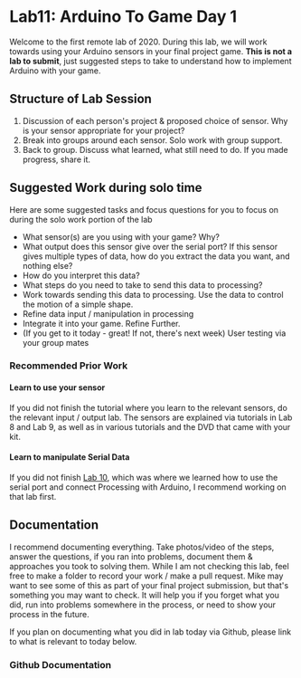 # Lab11: Arduino To Game Day 1
Welcome to the first remote lab of 2020. 
During this lab, we will work towards using your Arduino sensors in your final project game. 
**This is not a lab to submit**, just suggested steps to take to understand how to implement Arduino with your game. 

## Structure of Lab Session
1. Discussion of each person's project & proposed choice of sensor. Why is your sensor appropriate for your project?
2. Break into groups around each sensor. Solo work with group support. 
3. Back to group. Discuss what learned, what still need to do. If you made progress, share it. 

## Suggested Work during solo time
Here are some suggested tasks and focus questions for you to focus on during the solo work portion of the lab
- What sensor(s) are you using with your game? Why?
- What output does this sensor give over the serial port? If this sensor gives multiple types of data, how do you extract the data you want, and nothing else?
- How do you interpret this data?
- What steps do you need to take to send this data to processing?
- Work towards sending this data to processing. Use the data to control the motion of a simple shape. 
- Refine data input / manipulation in processing
- Integrate it into your game. Refine Further. 
- (If you get to it today - great! If not, there's next week) User testing via your group mates
 
### Recommended Prior Work
#### Learn to use your sensor
If you did not finish the tutorial where you learn to the relevant sensors, do the relevant input / output lab. The sensors are explained via tutorials in Lab 8 and Lab 9, as well as in various tutorials and the DVD that came with your kit. 

#### Learn to manipulate Serial Data
If you did not finish [Lab 10](https://github.com/UMaine-NMD-211-Fall-2020/Lab10-ArduinoToProcessing), which was where we learned how to use the serial port and connect Processing with Arduino, I recommend working on that lab first. 

## Documentation
I recommend documenting everything. Take photos/video of the steps, answer the questions, if you ran into problems, document them & approaches you took to solving them.  While I am not checking this lab, feel free to make a folder to record your work / make a pull request. Mike may want to see some of this as part of your final project submission, but that's something you may want to check. It will help you if you forget what you did, run into problems somewhere in the process, or need to show your process in the future. 

If you plan on documenting what you did in lab today via Github, please link to what is relevant to today below. 
### Github Documentation
